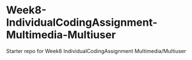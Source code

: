 Week8-IndividualCodingAssignment-Multimedia-Multiuser
=====================================================

Starter repo for Week8 IndividualCodingAssignment Multimedia/Multiuser
